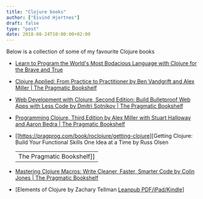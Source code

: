 ```yaml
---
title: "Clojure books"
author: ["Eivind Hjertnes"]
draft: false
type: "post"
date: 2018-08-24T10:00:00+02:00
---
```


Below is a collection of some of my favourite Clojure books

-   [Learn to Program the World's Most
    Bodacious Language with Clojure for the Brave and True](https://www.braveclojure.com/)
-   [Clojure
    Applied: From Practice to Practitioner by Ben Vandgrift and Alex
    Miller | The Pragmatic Bookshelf](https://pragprog.com/book/vmclojeco/clojure-applied)
-   [Web
    Development with Clojure, Second Edition: Build Bulletproof Web Apps
    with Less Code by Dmitri Sotnikov | The Pragmatic Bookshelf](https://pragprog.com/book/dswdcloj2/web-development-with-clojure-second-edition)
-   [Programming
    Clojure, Third Edition by Alex Miller with Stuart Halloway and Aaron
    Bedra | The Pragmatic Bookshelf](https://pragprog.com/book/shcloj3/programming-clojure-third-edition)
-   [[<https://pragprog.com/book/roclojure/getting-clojure>][Getting
    Clojure: Build Your Functional Skills One Idea at a Time by Russ Olsen

    |                           |
    |---------------------------|
    | The Pragmatic Bookshelf]] |
-   [Mastering
    Clojure Macros: Write Cleaner, Faster, Smarter Code by Colin Jones |
    The Pragmatic Bookshelf](https://pragprog.com/book/cjclojure/mastering-clojure-macros)
-   [Elements of Clojure by
    Zachary Tellman [Leanpub PDF/iPad/Kindle](https://leanpub.com/elementsofclojure)]
